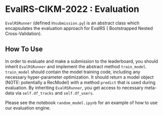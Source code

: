 # EvalRS-CIKM-2022 : Evaluation

`EvalRSRunner` (defined in`submission.py`) is an abstract class which encapsulates the evaluation approach for EvalRS (
Bootstrapped Nested Cross-Validation). 


[comment]: <> (Maybe describe BNCV in some detail)


## How To Use

In order to evaluate and make a submission
to the leaderboard, you should inherit `EvalRSRunner` and implement the abstract method `train_model`. `train_model` 
should contain the model training code, including any necessary hyper-parameter optimization. It should
return a model object (NOTE: potentially a RecModel) with a method `predict` that is used during evaluation. By inheriting
`EvalRSRunner`, you get access to necessary meta-data via `self.df_tracks` and `self.df_users`.

Please see the notebook `random_model.ipynb` for an example of how to use our evaluation engine.

